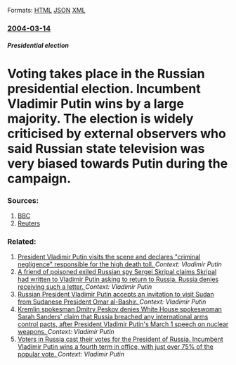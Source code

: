 
Formats: [HTML](/news/2004/03/14/voting-takes-place-in-the-russian-presidential-election-incumbent-vladimir-putin-wins-by-a-large-majority-the-election-is-widely-criticis.html)  [JSON](/news/2004/03/14/voting-takes-place-in-the-russian-presidential-election-incumbent-vladimir-putin-wins-by-a-large-majority-the-election-is-widely-criticis.json)  [XML](/news/2004/03/14/voting-takes-place-in-the-russian-presidential-election-incumbent-vladimir-putin-wins-by-a-large-majority-the-election-is-widely-criticis.xml)  

### [2004-03-14](/news/2004/03/14/index.md)

##### Presidential election
#  Voting takes place in the Russian presidential election. Incumbent Vladimir Putin wins by a large majority. The election is widely criticised by external observers who said Russian state television was very biased towards Putin during the campaign. 




### Sources:

1. [BBC](http://news.bbc.co.uk/1/hi/world/europe/3509412.stm)
2. [Reuters](http://www.reuters.co.uk/newsPackageArticle.jhtml?type=worldNews&storyID=475555&section=news)

### Related:

1. [President Vladimir Putin visits the scene and declares "criminal negligence" responsible for the high death toll. ](/news/2018/03/27/president-vladimir-putin-visits-the-scene-and-declares-criminal-negligence-responsible-for-the-high-death-toll.md) _Context: Vladimir Putin_
2. [A friend of poisoned exiled Russian spy Sergei Skripal claims Skripal had written to Vladimir Putin asking to return to Russia. Russia denies receiving such a letter. ](/news/2018/03/24/a-friend-of-poisoned-exiled-russian-spy-sergei-skripal-claims-skripal-had-written-to-vladimir-putin-asking-to-return-to-russia-russia-denie.md) _Context: Vladimir Putin_
3. [Russian President Vladimir Putin accepts an invitation to visit Sudan from Sudanese President Omar al-Bashir. ](/news/2018/03/22/russian-president-vladimir-putin-accepts-an-invitation-to-visit-sudan-from-sudanese-president-omar-al-bashir.md) _Context: Vladimir Putin_
4. [Kremlin spokesman Dmitry Peskov denies White House spokeswoman Sarah Sanders' claim that Russia breached any international arms control pacts, after President Vladimir Putin's March 1 speech on nuclear weapons. ](/news/2018/03/2/kremlin-spokesman-dmitry-peskov-denies-white-house-spokeswoman-sarah-sanders-claim-that-russia-breached-any-international-arms-control-pact.md) _Context: Vladimir Putin_
5. [Voters in Russia cast their votes for the President of Russia. Incumbent Vladimir Putin wins a fourth term in office, with just over 75% of the popular vote. ](/news/2018/03/18/voters-in-russia-cast-their-votes-for-the-president-of-russia-incumbent-vladimir-putin-wins-a-fourth-term-in-office-with-just-over-75-of.md) _Context: Vladimir Putin_
